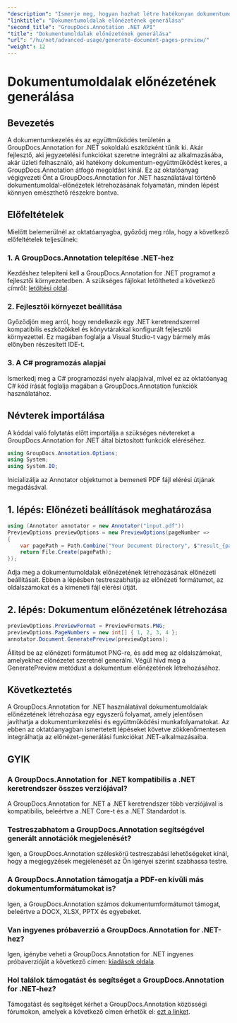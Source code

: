 ```yaml
---
"description": "Ismerje meg, hogyan hozhat létre hatékonyan dokumentumoldal-előnézeteket a GroupDocs.Annotation for .NET használatával. Javítsa dokumentumkezelési munkafolyamatait ezzel az átfogó útmutatóval."
"linktitle": "Dokumentumoldalak előnézetének generálása"
"second_title": "GroupDocs.Annotation .NET API"
"title": "Dokumentumoldalak előnézetének generálása"
"url": "/hu/net/advanced-usage/generate-document-pages-preview/"
"weight": 12
---
```


# Dokumentumoldalak előnézetének generálása

## Bevezetés
A dokumentumkezelés és az együttműködés területén a GroupDocs.Annotation for .NET sokoldalú eszközként tűnik ki. Akár fejlesztő, aki jegyzetelési funkciókat szeretne integrálni az alkalmazásába, akár üzleti felhasználó, aki hatékony dokumentum-együttműködést keres, a GroupDocs.Annotation átfogó megoldást kínál. Ez az oktatóanyag végigvezeti Önt a GroupDocs.Annotation for .NET használatával történő dokumentumoldal-előnézetek létrehozásának folyamatán, minden lépést könnyen emészthető részekre bontva.
## Előfeltételek
Mielőtt belemerülnél az oktatóanyagba, győződj meg róla, hogy a következő előfeltételek teljesülnek:
### 1. A GroupDocs.Annotation telepítése .NET-hez
Kezdéshez telepíteni kell a GroupDocs.Annotation for .NET programot a fejlesztői környezetedben. A szükséges fájlokat letöltheted a következő címről: [letöltési oldal](https://releases.groupdocs.com/annotation/net/).
### 2. Fejlesztői környezet beállítása
Győződjön meg arról, hogy rendelkezik egy .NET keretrendszerrel kompatibilis eszközökkel és könyvtárakkal konfigurált fejlesztői környezettel. Ez magában foglalja a Visual Studio-t vagy bármely más előnyben részesített IDE-t.
### 3. A C# programozás alapjai
Ismerkedj meg a C# programozási nyelv alapjaival, mivel ez az oktatóanyag C# kód írását foglalja magában a GroupDocs.Annotation funkciók használatához.

## Névterek importálása
A kóddal való folytatás előtt importálja a szükséges névtereket a GroupDocs.Annotation for .NET által biztosított funkciók eléréséhez.

```csharp
using GroupDocs.Annotation.Options;
using System;
using System.IO;

```
Inicializálja az Annotator objektumot a bemeneti PDF fájl elérési útjának megadásával.
## 1. lépés: Előnézeti beállítások meghatározása
```csharp
using (Annotator annotator = new Annotator("input.pdf"))
PreviewOptions previewOptions = new PreviewOptions(pageNumber =>
{
    var pagePath = Path.Combine("Your Document Directory", $"result_{pageNumber}.png");
    return File.Create(pagePath);
});
```
Adja meg a dokumentumoldalak előnézetének létrehozásának előnézeti beállításait. Ebben a lépésben testreszabhatja az előnézeti formátumot, az oldalszámokat és a kimeneti fájl elérési útját.
## 2. lépés: Dokumentum előnézetének létrehozása
```csharp
previewOptions.PreviewFormat = PreviewFormats.PNG;
previewOptions.PageNumbers = new int[] { 1, 2, 3, 4 };
annotator.Document.GeneratePreview(previewOptions);
```
Állítsd be az előnézeti formátumot PNG-re, és add meg az oldalszámokat, amelyekhez előnézetet szeretnél generálni. Végül hívd meg a GeneratePreview metódust a dokumentum előnézetének létrehozásához.

## Következtetés
A GroupDocs.Annotation for .NET használatával dokumentumoldalak előnézetének létrehozása egy egyszerű folyamat, amely jelentősen javíthatja a dokumentumkezelési és együttműködési munkafolyamatokat. Az ebben az oktatóanyagban ismertetett lépéseket követve zökkenőmentesen integrálhatja az előnézet-generálási funkciókat .NET-alkalmazásaiba.
## GYIK
### A GroupDocs.Annotation for .NET kompatibilis a .NET keretrendszer összes verziójával?
A GroupDocs.Annotation for .NET a .NET keretrendszer több verziójával is kompatibilis, beleértve a .NET Core-t és a .NET Standardot is.
### Testreszabhatom a GroupDocs.Annotation segítségével generált annotációk megjelenését?
Igen, a GroupDocs.Annotation széleskörű testreszabási lehetőségeket kínál, hogy a megjegyzések megjelenését az Ön igényei szerint szabhassa testre.
### A GroupDocs.Annotation támogatja a PDF-en kívüli más dokumentumformátumokat is?
Igen, a GroupDocs.Annotation számos dokumentumformátumot támogat, beleértve a DOCX, XLSX, PPTX és egyebeket.
### Van ingyenes próbaverzió a GroupDocs.Annotation for .NET-hez?
Igen, igénybe veheti a GroupDocs.Annotation for .NET ingyenes próbaverzióját a következő címen: [kiadások oldala](https://releases.groupdocs.com/).
### Hol találok támogatást és segítséget a GroupDocs.Annotation for .NET-hez?
Támogatást és segítséget kérhet a GroupDocs.Annotation közösségi fórumokon, amelyek a következő címen érhetők el: [ezt a linket](https://forum.groupdocs.com/c/annotation/10).
